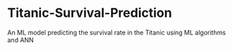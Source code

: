 # Titanic-Survival-Prediction
An ML model predicting the survival rate in the Titanic using ML algorithms and ANN
